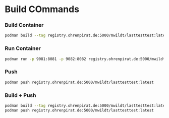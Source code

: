 # Build COmmands

### Build Container
```bash
podman build --tag registry.ohrenpirat.de:5000/mwildt/lasttesttest:latest -f containerfile .
```

### Run Container
```bash
podman run -p 9081:8081 -p 9082:8082 registry.ohrenpirat.de:5000/mwildt/lasttesttest:latest
```

### Push
```bash
podman push registry.ohrenpirat.de:5000/mwildt/lasttesttest:latest 
```


### Build + Push
```bash
podman build --tag registry.ohrenpirat.de:5000/mwildt/lasttesttest:latest -f containerfile .
podman push registry.ohrenpirat.de:5000/mwildt/lasttesttest:latest
```

